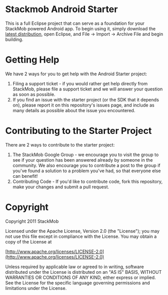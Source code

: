 # Stackmob Android Starter
This is a full Eclipse project that can serve as a foundation for your StackMob powered Android app. To begin using it, simply download the [latest distribution](https://github.com/downloads/stackmob/stackmob-android-starter/stackmob-android-starter-v0.5.3.zip), open Eclipse, and File -> Import -> Archive File and begin building.

# Getting Help
We have 2 ways for you to get help with the Android Starter project:

1. Filing a support ticket - if you would rather get help directly from StackMob, please file a support ticket and we will answer your question as soon as possible.
2. If you find an issue with the starter project (or the SDK that it depends on), please report it on this repository's issues page, and include as many details as possible about the issue you encountered.

# Contributing to the Starter Project
There are 2 ways to contribute to the starter project:

1. The StackMob Google Group - we encourage you to visit the group to see if your question has been answered already by someone in the community. We also encourage you to contribute a post to the group if you've found a solution to a problem you've had, so that everyone else can benefit!
2. Contributing Code - If you'd like to contribute code, fork this repository, make your changes and submit a pull request.

# Copyright
Copyright 2011 StackMob

Licensed under the Apache License, Version 2.0 (the "License"); you may not use this file except in compliance with the License. You may obtain a copy of the License at

[http://www.apache.org/licenses/LICENSE-2.0](http://www.apache.org/licenses/LICENSE-2.0)

Unless required by applicable law or agreed to in writing, software distributed under the License is distributed on an "AS IS" BASIS, WITHOUT WARRANTIES OR CONDITIONS OF ANY KIND, either express or implied. See the License for the specific language governing permissions and limitations under the License.

